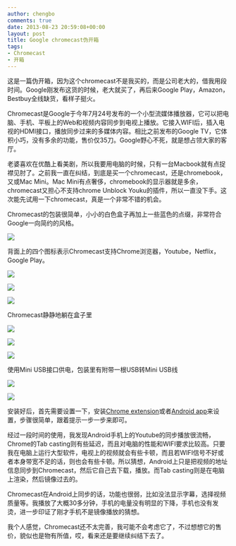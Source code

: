 ```yaml
---
author: chengbo
comments: true
date: 2013-08-23 20:59:08+00:00
layout: post
title: Google chromecast伪开箱
tags:
- Chromecast
- 开箱
---
```


这是一篇伪开箱，因为这个chromecast不是我买的，而是公司老大的，借我用段时间。Google刚发布这货的时候，老大就买了，再后来Google Play，Amazon，Bestbuy全线缺货，看样子挺火。

Chromecast是Google于今年7月24号发布的一个小型流媒体播放器，它可以把电脑、手机、平板上的Web和视频内容同步到电视上播放。它接入WIFI后，插入电视的HDMI接口，播放同步过来的多媒体内容。相比之前发布的Google TV，它体积小巧，没有多余的功能，售价仅35刀。Google野心不死，就是想占领大家的客厅。

老婆喜欢在优酷上看美剧，所以我要用电脑的时候，只有一台Macbook就有点捉襟见肘了。之前我一直在纠结，到底是买一个chromecast，还是chromebook，又或Mac Mini。Mac Mini有点奢侈，chromebook的显示器就是多余，chromecast又担心不支持chrome Unblock Youku的插件，所以一直没下手。这次能先试用一下chromecast，真是一个非常不错的机会。

Chromecast的包装很简单，小小的白色盒子再加上一些蓝色的点缀，非常符合Google一向简约的风格。

![](/static/images/2013/08/chromecast/01.jpg)

背面上的四个图标表示Chromecast支持Chrome浏览器，Youtube，Netflix，Google Play。

![](/static/images/2013/08/chromecast/02.jpg)

![](/static/images/2013/08/chromecast/03.jpg)

![](/static/images/2013/08/chromecast/04.jpg)

Chromecast静静地躺在盒子里

![](/static/images/2013/08/chromecast/05.jpg)

![](/static/images/2013/08/chromecast/06.jpg)

![](/static/images/2013/08/chromecast/07.jpg)

使用Mini USB接口供电，包装里有附带一根USB转Mini USB线

![](/static/images/2013/08/chromecast/08.jpg)

![](/static/images/2013/08/chromecast/09.jpg)

安装好后，首先需要设置一下，安装[Chrome extension](https://chrome.google.com/webstore/detail/google-cast/boadgeojelhgndaghljhdicfkmllpafd)或者[Android app](https://play.google.com/store/apps/details?id=com.google.android.apps.chromecast.app)来设置，步骤很简单，跟着提示一步一步来即可。

经过一段时间的使用，我发现Android手机上的Youtube的同步播放很流畅，Chrome的Tab casting则有些延迟，而且对电脑的性能和WIFI要求比较高。只要我在电脑上运行大型软件，电视上的视频就会有些卡顿，而且若WIFI信号不好或者本身带宽不足的话，则也会有些卡顿。所以猜想，Android上只是把视频的地址信息同步到Chromecast，然后它自己去下载，播放。而Tab casting则是在电脑上渲染，然后镜像过去的。

Chromecast在Android上同步的话，功能也很弱，比如没法显示字幕，选择视频质量等。我播放了大概30多分钟，手机的电量没有明显的下降，手机也没有发烫，进一步印证了刚才手机不是镜像播放的猜想。

我个人感觉，Chromecast还不太完善，我可能不会考虑它了，不过想想它的售价，貌似也是物有所值，哎，看来还是要继续纠结下去了。
